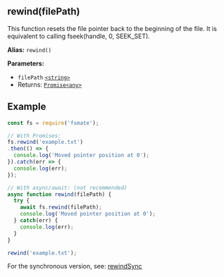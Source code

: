## rewind(filePath)

This function resets the file pointer back to the beginning of the file. It is equivalent to calling fseek(handle, 0, SEEK_SET).

**Alias:** `rewind()`

**Parameters:**

- `filePath` [`<string>`](https://developer.mozilla.org/en-US/docs/Web/JavaScript/Data_structures#String_type)
- Returns: [`Promise<any>`](https://developer.mozilla.org/en-US/docs/Web/JavaScript/Reference/Global_Objects/Promise)

## Example

```js
const fs = require('fsmate');

// With Promises:
fs.rewind('example.txt')
.then(() => {
  console.log('Moved pointer position at 0');
}).catch(err => {
  console.log(err);
});

// With async/await: (not recommended)
async function rewind(filePath) {
  try {
    await fs.rewind(filePath);
    console.log('Moved pointer position at 0');
  } catch(err) {
    console.log(err);
  }
}

rewind('example.txt');
```

For the synchronous version, see: [rewindSync](./rewindSync.md)